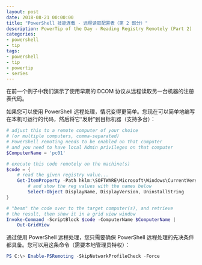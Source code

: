 ```yaml
---
layout: post
date: 2018-08-21 00:00:00
title: "PowerShell 技能连载 - 远程读取配置表（第 2 部分）"
description: PowerTip of the Day - Reading Registry Remotely (Part 2)
categories:
- powershell
- tip
tags:
- powershell
- tip
- powertip
- series
---
```

在前一个例子中我们演示了使用早期的 DCOM 协议从远程读取另一台机器的注册表代码。

如果您可以使用 PowerShell 远程处理，情况变得更简单。您现在可以简单地编写在本机可运行的代码，然后将它“发射”到目标机器（支持多台）：

```powershell
# adjust this to a remote computer of your choice
# (or multiple computers, comma-separated)
# PowerShell remoting needs to be enabled on that computer
# and you need to have local Admin privileges on that computer
$ComputerName = 'pc01'

# execute this code remotely on the machine(s)
$code = {
    # read the given registry value...
    Get-ItemProperty -Path hklm:\SOFTWARE\Microsoft\Windows\CurrentVersion\Uninstall\* |
        # and show the reg values with the names below
        Select-Object DisplayName, DisplayVersion, UninstallString
}

# "beam" the code over to the target computer(s), and retrieve
# the result, then show it in a grid view window
Invoke-Command -ScriptBlock $code -ComputerName $ComputerName |
    Out-GridView
```

通过使用 PowerShell 远程处理，您只需要确保 PowerShell 远程处理的先决条件都具备。您可以用这条命令（需要本地管理员特权）：

```powershell
PS C:\> Enable-PSRemoting -SkipNetworkProfileCheck -Force
```

<!--本文国际来源：[Reading Registry Remotely (Part 2)](http://community.idera.com/powershell/powertips/b/tips/posts/reading-registry-remotely-part-2)-->
